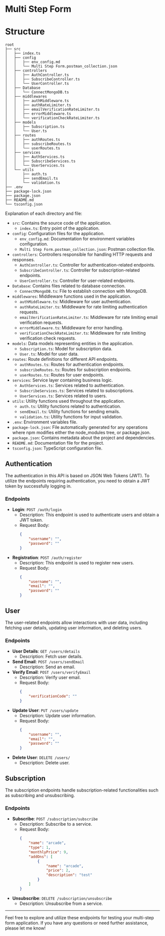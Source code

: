 # Multi Step Form

# Structure

```
root
├── src
│   ├── index.ts
│   ├── config
│   │   ├── env_config.md
│   │   └── Multi Step Form.postman_collection.json
│   ├── controllers
│   │   ├── AuthController.ts
│   │   ├── SubscribeController.ts
│   │   └── UserController.ts
│   ├── Database
│   │   └── ConnectMongoDB.ts
│   ├── middlewares
│   │   ├── authMiddleware.ts
│   │   ├── authRateLimiter.ts
│   │   ├── emailVerificationRateLimiter.ts
│   │   ├── errorMiddleware.ts
│   │   └── verificationCheckRateLimiter.ts
│   ├── models
│   │   ├── Subscription.ts
│   │   └── User.ts
│   ├── routes
│   │   ├── authRoutes.ts
│   │   ├── subscribeRoutes.ts
│   │   └── userRoutes.ts
│   ├── services
│   │   ├── AuthServices.ts
│   │   ├── SubscribeServices.ts
│   │   └── UserServices.ts
│   └── utils
│       ├── auth.ts
│       ├── sendEmail.ts
│       └── validation.ts
├── .env
├── package-lock.json
├── package.json
├── README.md
└── tsconfig.json
```

Explanation of each directory and file:

- `src`: Contains the source code of the application.
  - `index.ts`: Entry point of the application.
- `config`: Configuration files for the application.
  - `env_config.md`: Documentation for environment variables configuration.
  - `Multi Step Form.postman_collection.json`: Postman collection file.
- `controllers`: Controllers responsible for handling HTTP requests and responses.
  - `AuthController.ts`: Controller for authentication-related endpoints.
  - `SubscribeController.ts`: Controller for subscription-related endpoints.
  - `UserController.ts`: Controller for user-related endpoints.
- `Database`: Contains files related to database connection.
  - `ConnectMongoDB.ts`: File to establish connection with MongoDB.
- `middlewares`: Middleware functions used in the application.
  - `authMiddleware.ts`: Middleware for user authentication.
  - `authRateLimiter.ts`: Middleware for rate limiting authentication requests.
  - `emailVerificationRateLimiter.ts`: Middleware for rate limiting email verification requests.
  - `errorMiddleware.ts`: Middleware for error handling.
  - `verificationCheckRateLimiter.ts`: Middleware for rate limiting verification check requests.
- `models`: Data models representing entities in the application.
  - `Subscription.ts`: Model for subscription data.
  - `User.ts`: Model for user data.
- `routes`: Route definitions for different API endpoints.
  - `authRoutes.ts`: Routes for authentication endpoints.
  - `subscribeRoutes.ts`: Routes for subscription endpoints.
  - `userRoutes.ts`: Routes for user endpoints.
- `services`: Service layer containing business logic.
  - `AuthServices.ts`: Services related to authentication.
  - `SubscribeServices.ts`: Services related to subscriptions.
  - `UserServices.ts`: Services related to users.
- `utils`: Utility functions used throughout the application.
  - `auth.ts`: Utility functions related to authentication.
  - `sendEmail.ts`: Utility functions for sending emails.
  - `validation.ts`: Utility functions for input validation.
- `.env`: Environment variables file.
- `package-lock.json`: File automatically generated for any operations where npm modifies either the node_modules tree, or package.json.
- `package.json`: Contains metadata about the project and dependencies.
- `README.md`: Documentation file for the project.
- `tsconfig.json`: TypeScript configuration file.

## Authentication

The authentication in this API is based on JSON Web Tokens (JWT). To utilize the endpoints requiring authentication, you need to obtain a JWT token by successfully logging in.

### Endpoints

- **Login**: `POST /auth/login`
  - Description: This endpoint is used to authenticate users and obtain a JWT token.
  - Request Body:
    ```json
    {
        "username": "",
        "password": ""
    }
    ```
- **Registration**: `POST /auth/register`
  - Description: This endpoint is used to register new users.
  - Request Body:
    ```json
    {
        "username": "",
        "email": "",
        "password": ""
    }
    ```

## User

The user-related endpoints allow interactions with user data, including fetching user details, updating user information, and deleting users.

### Endpoints

- **User Details**: `GET /users/details`
  - Description: Fetch user details.
- **Send Email**: `POST /users/sendEmail`
  - Description: Send an email.
- **Verify Email**: `POST /users/verifyEmail`
  - Description: Verify user email.
  - Request Body:
    ```json
    {
        "verificationCode": ""
    }
    ```
- **Update User**: `PUT /users/update`
  - Description: Update user information.
  - Request Body:
    ```json
    {
        "username": "",
        "email": "",
        "password": ""
    }
    ```
- **Delete User**: `DELETE /users/`
  - Description: Delete user.

## Subscription

The subscription endpoints handle subscription-related functionalities such as subscribing and unsubscribing.

### Endpoints

- **Subscribe**: `POST /subscription/subscribe`
  - Description: Subscribe to a service.
  - Request Body:
    ```json
    {
        "name": "arcade",
        "type": 1,
        "monthlyPrice": 9,
        "addOns": [
            {
                "name": "arcade",
                "price": 2,
                "description": "test"
            }
        ]
    }
    ```
- **Unsubscribe**: `DELETE /subscription/unsubscribe`
  - Description: Unsubscribe from a service.

---

Feel free to explore and utilize these endpoints for testing your multi-step form application. If you have any questions or need further assistance, please let me know!
